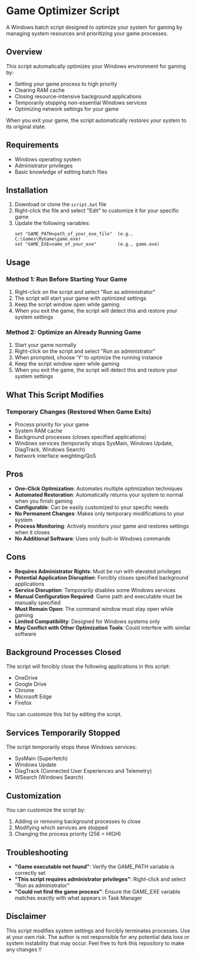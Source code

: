 # Game Optimizer Script

A Windows batch script designed to optimize your system for gaming by managing system resources and prioritizing your game processes.

## Overview

This script automatically optimizes your Windows environment for gaming by:
- Setting your game process to high priority
- Clearing RAM cache
- Closing resource-intensive background applications
- Temporarily stopping non-essential Windows services
- Optimizing network settings for your game

When you exit your game, the script automatically restores your system to its original state.

## Requirements

- Windows operating system
- Administrator privileges
- Basic knowledge of editing batch files

## Installation

1. Download or clone the `script.bat` file
2. Right-click the file and select "Edit" to customize it for your specific game
3. Update the following variables:
   ```batch
   set "GAME_PATH=path_of_your_exe_file"  (e.g., C:\Games\MyGame\game.exe)
   set "GAME_EXE=name_of_your_exe"        (e.g., game.exe)
   ```

## Usage

### Method 1: Run Before Starting Your Game
1. Right-click on the script and select "Run as administrator"
2. The script will start your game with optimized settings
3. Keep the script window open while gaming
4. When you exit the game, the script will detect this and restore your system settings

### Method 2: Optimize an Already Running Game
1. Start your game normally
2. Right-click on the script and select "Run as administrator"
3. When prompted, choose 'Y' to optimize the running instance
4. Keep the script window open while gaming
5. When you exit the game, the script will detect this and restore your system settings

## What This Script Modifies

### Temporary Changes (Restored When Game Exits)
- Process priority for your game
- System RAM cache
- Background processes (closes specified applications)
- Windows services (temporarily stops SysMain, Windows Update, DiagTrack, Windows Search)
- Network interface weighting/QoS

## Pros

- **One-Click Optimization**: Automates multiple optimization techniques
- **Automated Restoration**: Automatically returns your system to normal when you finish gaming
- **Configurable**: Can be easily customized to your specific needs
- **No Permanent Changes**: Makes only temporary modifications to your system
- **Process Monitoring**: Actively monitors your game and restores settings when it closes
- **No Additional Software**: Uses only built-in Windows commands

## Cons

- **Requires Administrator Rights**: Must be run with elevated privileges
- **Potential Application Disruption**: Forcibly closes specified background applications
- **Service Disruption**: Temporarily disables some Windows services
- **Manual Configuration Required**: Game path and executable must be manually specified
- **Must Remain Open**: The command window must stay open while gaming
- **Limited Compatibility**: Designed for Windows systems only
- **May Conflict with Other Optimization Tools**: Could interfere with similar software

## Background Processes Closed

The script will forcibly close the following applications in this script:
- OneDrive
- Google Drive
- Chrome
- Microsoft Edge
- Firefox

You can customize this list by editing the script.

## Services Temporarily Stopped

The script temporarily stops these Windows services:
- SysMain (Superfetch)
- Windows Update
- DiagTrack (Connected User Experiences and Telemetry)
- WSearch (Windows Search)

## Customization

You can customize the script by:
1. Adding or removing background processes to close
2. Modifying which services are stopped
3. Changing the process priority (256 = HIGH)

## Troubleshooting

- **"Game executable not found"**: Verify the GAME_PATH variable is correctly set
- **"This script requires administrator privileges"**: Right-click and select "Run as administrator"
- **"Could not find the game process"**: Ensure the GAME_EXE variable matches exactly with what appears in Task Manager

## Disclaimer

This script modifies system settings and forcibly terminates processes. Use at your own risk. The author is not responsible for any potential data loss or system instability that may occur.
Feel free to fork this repository to make any changes !!
